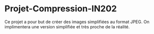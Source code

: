 # Projet-Compression-IN202
Ce projet a pour but de créer des images simplifiées au format JPEG. On implimentera une version simplifiée et très proche de la réalité.
